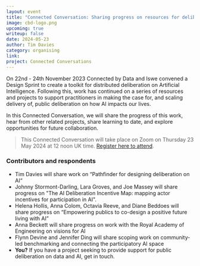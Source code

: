 ```yaml
---
layout: event
title: "Connected Conversation: Sharing progress on resources for deliberation on data & AI governance"
image: cbd-logo.png
upcoming: true
writeup: false
date: 2024-05-23
author: Tim Davies
category: organising
link: 
project: Connected Conversations
---
```


On 22nd - 24th November 2023 Connected by Data and Iswe convened a Design Sprint to create a toolkit for distributed deliberation on Artificial Intelligence. Following this, work has continued on a series of resources and projects to support practitioners in making the case for, and scaling delivery of, public deliberation on how AI impacts our lives. 

<!--more-->

In this Connected Conversation, we will share the progress of this work, hear from other related projects, share learning to date, and explore opportunities for future collaboration.

> This Connected Conversation will take place on Zoom on Thursday 23 May 2024 at 12 noon UK time. [Register here to attend](https://us06web.zoom.us/meeting/register/tZAqde6hrz0uGdchg77QagvQP9jUZf2rhBoa#/registration).

### Contributors and respondents
* Tim Davies will share work on “Pathfinder for designing deliberation on AI“
* Johnny Stormont-Darling, Lara Groves, and Joe Massey will share progress on "The AI Deliberation Incentive Map: mapping actor incentives for participation in AI".
* Helena Hollis, Anna Colom, Octavia Reeve, and Diane Beddoes will share progress on “Empowering publics to co-design a positive future living with AI”
* Anna Beckett will share progress on work with the Royal Academy of Engineering on visions for AI
* Flynn Devine and Jennifer Ding will share scoping work on community-led benchmarking and  connecting the participatory AI space
* **You?** If you have a project seeking to provide support for public deliberation on data and AI, get in touch.   